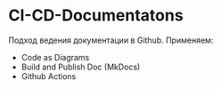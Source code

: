 # CI-CD-Documentatons
Подход ведения документации в Github. 
Применяем:
* Code as Diagrams
* Build and Publish Doc (MkDocs)
* Github Actions
